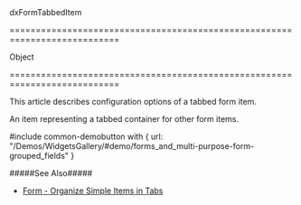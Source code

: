 <!--id-->dxFormTabbedItem<!--/id-->
===========================================================================
<!--type-->Object<!--/type-->
===========================================================================

<!--shortDescription-->
This article describes configuration options of a tabbed form item.
<!--/shortDescription-->

<!--fullDescription-->
An item representing a tabbed container for other form items. 

#include common-demobutton with {
    url: "/Demos/WidgetsGallery/#demo/forms_and_multi-purpose-form-grouped_fields"
}

#####See Also#####
- [Form - Organize Simple Items in Tabs](/Documentation/Guide/Widgets/Form/Organize_Simple_Items/In_Tabs/)
<!--/fullDescription-->